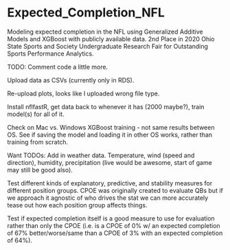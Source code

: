 # Expected_Completion_NFL
Modeling expected completion in the NFL using Generalized Additive Models and XGBoost with publicly available data.
2nd Place in 2020 Ohio State Sports and Society Undergraduate Research Fair for Outstanding Sports Performance Analytics.



TODO:
Comment code a little more.

Upload data as CSVs (currently only in RDS).

Re-upload plots, looks like I uploaded wrong file type.

Install nflfastR, get data back to whenever it has (2000 maybe?), train model(s) for all of it.

Check on Mac vs. Windows XGBoost training - not same results between OS. 
See if saving the model and loading it in other OS works, rather than training from scratch.


Want TODOs: 
Add in weather data. Temperature, wind (speed and direction), humidity, precipitation 
(live would be awesome, start of game may still be good also).

Test different kinds of explanatory, predictive, and stability measures for different position groups. CPOE was originally created to evaluate QBs but if we approach it agnostic of who drives the stat we can more accurately tease out how each position group affects things.

Test if expected completion itself is a good measure to use for evaluation rather than only the CPOE (i.e. is a CPOE of 0% w/ an expected completion of 67% better/worse/same than a CPOE of 3% with an expected completion of 64%). 
